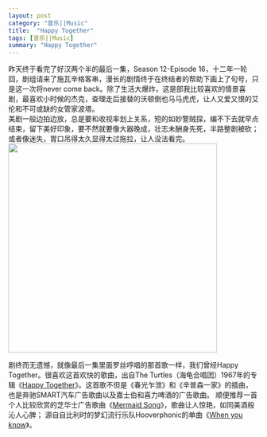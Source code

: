 ```yaml
---
layout: post
category: "音乐||Music"
title:  "Happy Together"
tags: [音乐||Music]
summary: "Happy Together"
---
```

昨天终于看完了好汉两个半的最后一集，Season 12-Episode 16，十二年一轮回，剧组请来了施瓦辛格客串，漫长的剧情终于在终结者的帮助下画上了句号，只是这一次将never come back。除了生活大爆炸，这是部我比较喜欢的情景喜剧，最喜欢小时候的杰克，查理走后接替的沃顿倒也马马虎虎，让人又爱又恨的艾伦和不可或缺的女管家波塔。    
美剧一般边拍边放，总是要和收视率划上关系，短的如妙警贼探，编不下去就早点结束，留下美好印象，要不然就要像大器晚成，壮志未酬身先死，半路整剧被砍；或者像迷失，胃口吊得太久显得太过拖拉，让人没法看完。    
<img alt="" border="0" src="http://ww3.sinaimg.cn/mw690/4df62ff3gw1er0ajx72dij20fa08mjse.jpg" width=420px>     

剧终而无遗憾，就像最后一集里面罗丝哼唱的那首歌一样，我们曾经Happy Together。很喜欢这首欢快的歌曲，出自The Turtles（海龟合唱团）1967年的专辑《[Happy Together](http://v.yinyuetai.com/video/581451)》。这首歌不但是《春光乍泄》和《辛普森一家》的插曲，也是奔驰SMART汽车广告歌曲以及嘉士伯和喜力啤酒的广告歌曲。 顺便推荐一首个人比较欣赏的芝华士广告歌曲《[Mermaid Song](http://v.youku.com/v_show/id_XODU2MzA1MDg)》，歌曲让人惊艳，如同美酒般沁人心脾； 源自自比利时的梦幻流行乐队Hooverphonic的单曲《[When you know](http://v.yinyuetai.com/video/322007)》。   
